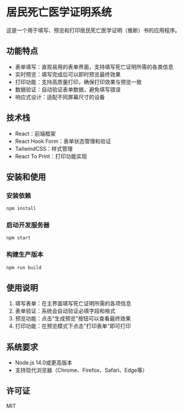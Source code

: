 # 居民死亡医学证明系统

这是一个用于填写、预览和打印居民死亡医学证明（推断）书的应用程序。

## 功能特点

- 表单填写：直观易用的表单界面，支持填写死亡证明所需的各类信息
- 实时预览：填写完成后可以即时预览最终效果
- 打印功能：支持高质量打印，确保打印效果与预览一致
- 数据验证：自动验证表单数据，避免填写错误
- 响应式设计：适配不同屏幕尺寸的设备

## 技术栈

- React：前端框架
- React Hook Form：表单状态管理和验证
- TailwindCSS：样式管理
- React To Print：打印功能实现

## 安装和使用

### 安装依赖

```bash
npm install
```

### 启动开发服务器

```bash
npm start
```

### 构建生产版本

```bash
npm run build
```

## 使用说明

1. 填写表单：在主界面填写死亡证明所需的各项信息
2. 表单验证：系统会自动验证必填字段和格式
3. 预览功能：点击"生成预览"按钮可以查看最终效果
4. 打印功能：在预览模式下点击"打印表单"即可打印

## 系统要求

- Node.js 14.0或更高版本
- 支持现代浏览器（Chrome、Firefox、Safari、Edge等）

## 许可证

MIT 